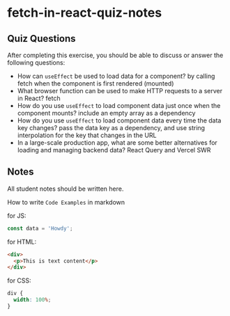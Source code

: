# fetch-in-react-quiz-notes

## Quiz Questions

After completing this exercise, you should be able to discuss or answer the following questions:

- How can `useEffect` be used to load data for a component?
  by calling fetch when the component is first rendered (mounted)
- What browser function can be used to make HTTP requests to a server in React?
  fetch
- How do you use `useEffect` to load component data just once when the component mounts?
  include an empty array as a dependency
- How do you use `useEffect` to load component data every time the data key changes?
  pass the data key as a dependency, and use string interpolation for the key that changes in the URL
- In a large-scale production app, what are some better alternatives for loading and managing backend data?
  React Query and Vercel SWR

## Notes

All student notes should be written here.

How to write `Code Examples` in markdown

for JS:

```javascript
const data = 'Howdy';
```

for HTML:

```html
<div>
  <p>This is text content</p>
</div>
```

for CSS:

```css
div {
  width: 100%;
}
```
